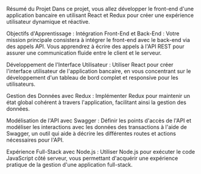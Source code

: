 Résumé du Projet
Dans ce projet, vous allez développer le front-end d'une application bancaire en utilisant React et Redux pour créer une expérience utilisateur dynamique et réactive.

Objectifs d'Apprentissage :
Intégration Front-End et Back-End : Votre mission principale consistera à intégrer le front-end avec le back-end via des appels API. Vous apprendrez à écrire des appels à l'API REST pour assurer une communication fluide entre le client et le serveur.

Développement de l'Interface Utilisateur : Utiliser React pour créer l'interface utilisateur de l'application bancaire, en vous concentrant sur le développement d'un tableau de bord complet et responsive pour les utilisateurs.

Gestion des Données avec Redux : Implémenter Redux pour maintenir un état global cohérent à travers l'application, facilitant ainsi la gestion des données.

Modélisation de l'API avec Swagger : Définir les points d'accès de l'API et modéliser les interactions avec les données des transactions à l'aide de Swagger, un outil qui aide à décrire les différentes routes et actions nécessaires pour l'API.

Expérience Full-Stack avec Node.js : Utiliser Node.js pour exécuter le code JavaScript côté serveur, vous permettant d'acquérir une expérience pratique de la gestion d'une application full-stack.
